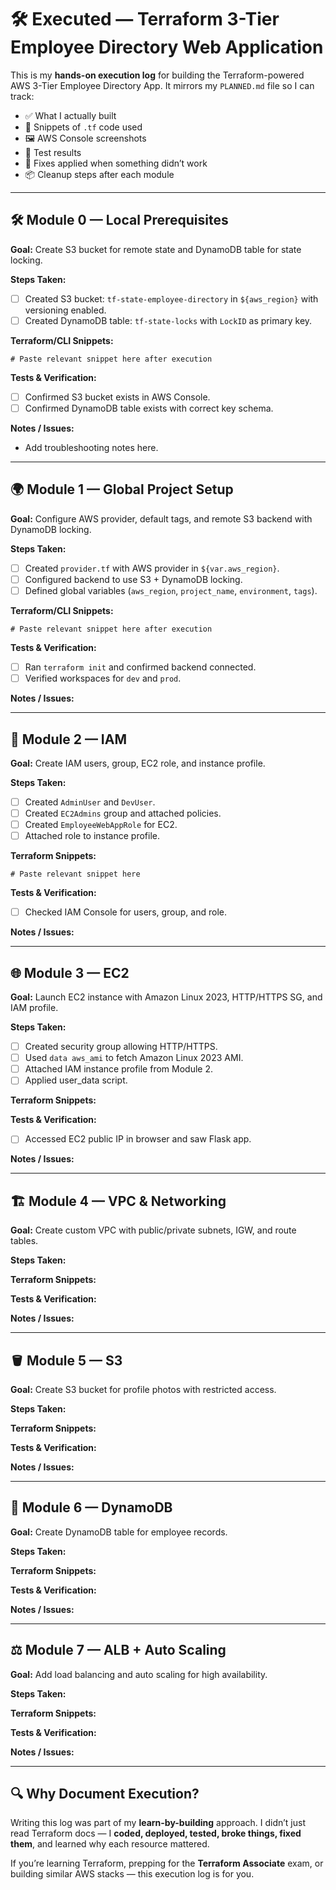 # 🛠️ Executed — Terraform 3-Tier Employee Directory Web Application

This is my **hands-on execution log** for building the Terraform-powered AWS 3-Tier Employee Directory App.
It mirrors my `PLANNED.md` file so I can track:

* ✅ What I actually built
* 📜 Snippets of `.tf` code used
* 🖼️ AWS Console screenshots
* 🧪 Test results
* 🔧 Fixes applied when something didn’t work
* 📦 Cleanup steps after each module

---

## 🛠️ Module 0 — Local Prerequisites

**Goal:** Create S3 bucket for remote state and DynamoDB table for state locking.

**Steps Taken:**

* [ ] Created S3 bucket: `tf-state-employee-directory` in `${aws_region}` with versioning enabled.
* [ ] Created DynamoDB table: `tf-state-locks` with `LockID` as primary key.

**Terraform/CLI Snippets:**

```hcl
# Paste relevant snippet here after execution
```

**Tests & Verification:**

* [ ] Confirmed S3 bucket exists in AWS Console.
* [ ] Confirmed DynamoDB table exists with correct key schema.

**Notes / Issues:**

* Add troubleshooting notes here.

---

## 🌍 Module 1 — Global Project Setup

**Goal:** Configure AWS provider, default tags, and remote S3 backend with DynamoDB locking.

**Steps Taken:**

* [ ] Created `provider.tf` with AWS provider in `${var.aws_region}`.
* [ ] Configured backend to use S3 + DynamoDB locking.
* [ ] Defined global variables (`aws_region`, `project_name`, `environment`, `tags`).

**Terraform/CLI Snippets:**

```hcl
# Paste relevant snippet here after execution
```

**Tests & Verification:**

* [ ] Ran `terraform init` and confirmed backend connected.
* [ ] Verified workspaces for `dev` and `prod`.

**Notes / Issues:**

---

## 🔐 Module 2 — IAM

**Goal:** Create IAM users, group, EC2 role, and instance profile.

**Steps Taken:**

* [ ] Created `AdminUser` and `DevUser`.
* [ ] Created `EC2Admins` group and attached policies.
* [ ] Created `EmployeeWebAppRole` for EC2.
* [ ] Attached role to instance profile.

**Terraform Snippets:**

```hcl
# Paste relevant snippet here
```

**Tests & Verification:**

* [ ] Checked IAM Console for users, group, and role.

**Notes / Issues:**

---

## 🌐 Module 3 — EC2

**Goal:** Launch EC2 instance with Amazon Linux 2023, HTTP/HTTPS SG, and IAM profile.

**Steps Taken:**

* [ ] Created security group allowing HTTP/HTTPS.
* [ ] Used `data aws_ami` to fetch Amazon Linux 2023 AMI.
* [ ] Attached IAM instance profile from Module 2.
* [ ] Applied user\_data script.

**Terraform Snippets:**

**Tests & Verification:**

* [ ] Accessed EC2 public IP in browser and saw Flask app.

**Notes / Issues:**

---

## 🏗️ Module 4 — VPC & Networking

**Goal:** Create custom VPC with public/private subnets, IGW, and route tables.

**Steps Taken:**

**Terraform Snippets:**

**Tests & Verification:**

**Notes / Issues:**

---

## 🪣 Module 5 — S3

**Goal:** Create S3 bucket for profile photos with restricted access.

**Steps Taken:**

**Terraform Snippets:**

**Tests & Verification:**

**Notes / Issues:**

---

## 📄 Module 6 — DynamoDB

**Goal:** Create DynamoDB table for employee records.

**Steps Taken:**

**Terraform Snippets:**

**Tests & Verification:**

**Notes / Issues:**

---

## ⚖️ Module 7 — ALB + Auto Scaling

**Goal:** Add load balancing and auto scaling for high availability.

**Steps Taken:**

**Terraform Snippets:**

**Tests & Verification:**

**Notes / Issues:**

---

## 🔍 Why Document Execution?

Writing this log was part of my **learn-by-building** approach.
I didn’t just read Terraform docs — I **coded, deployed, tested, broke things, fixed them**, and learned why each resource mattered.

If you’re learning Terraform, prepping for the **Terraform Associate** exam, or building similar AWS stacks — this execution log is for you.

